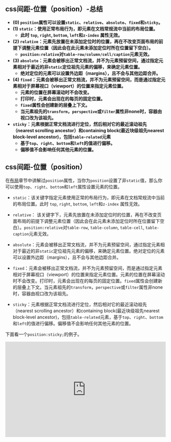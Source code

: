 ## css间距-位置（position）-总结

- **(0) `position`属性可以设置`static`、`relative`、`absolute`、`fixed`和`sticky`。**
- **(1) `static`：使用正常布局行为，即元素在文档常规流中当前的布局位置。**
  - **此时 `top`, `right`, `bottom`, `left`和`z-index` 属性无效。**
- **(2) `relative`：元素先放置在未添加定位时的位置，再在不改变页面布局的前提下调整元素位置（因此会在此元素未添加定位时所在位置留下空白）。**
  - **`position:relative`对`table-row/column/cell/caption`元素无效。**
- **(3) `absolute`：元素会被移出正常文档流，并不为元素预留空间，通过指定元素相对于最近的非`static`定位祖先元素的偏移，来确定元素位置。**
  - **绝对定位的元素可以设置外边距（margins），且不会与其他边距合并。**
- **(4) `fixed`：元素会被移出正常文档流，并不为元素预留空间，而是通过指定元素相对于屏幕视口（viewport）的位置来指定元素位置。**
  - **元素的位置在屏幕滚动时不会改变。**
  - **打印时，元素会出现在的每页的固定位置。**
  - **`fixed`属性会创建新的层叠上下文。**
  - **当元素祖先的`transform`，`perspective`或`filter`属性非none时，容器由视口改为该祖先。**
- **`sticky`：元素根据正常文档流进行定位，然后相对它的最近滚动祖先（nearest scrolling ancestor）和containing block(最近块级祖先nearest block-level ancestor)，包括`table-related`元素**
  - **基于`top`、`right`、`bottom`和`left`的值进行偏移。**
  - **偏移值不会影响任何其他元素的位置。**

## css间距-位置（position）

在[布局](https://pengfeixc.com/tutorial/css/layout)章节中讲解过`position`属性，当你为`position`设置了非`static`值，那么你可以使用`top`、`right`、`bottom`和`left`属性设置元素的位置。

- `static`：该关键字指定元素使用正常的布局行为，即元素在文档常规流中当前的布局位置。此时 `top`, `right`, `bottom`, `left`和`z-index` 属性无效。

- `relative`： 该关键字下，元素先放置在未添加定位时的位置，再在不改变页面布局的前提下调整元素位置（因此会在此元素未添加定位时所在位置留下空白）。`position:relative`对`table-row`, `table-column`, `table-cell`, `table-caption`元素无效。

- `absolute`：元素会被移出正常文档流，并不为元素预留空间，通过指定元素相对于最近的非`static`定位祖先元素的偏移，来确定元素位置。绝对定位的元素可以设置外边距（margins），且不会与其他边距合并。

- `fixed`：元素会被移出正常文档流，并不为元素预留空间，而是通过指定元素相对于屏幕视口（viewport）的位置来指定元素位置。元素的位置在屏幕滚动时不会改变。打印时，元素会出现在的每页的固定位置。`fixed`属性会创建新的层叠上下文。当元素祖先的`transform`，`perspective`或`filter`属性非none时，容器由视口改为该祖先。

- `sticky`：元素根据正常文档流进行定位，然后相对它的最近滚动祖先（nearest scrolling ancestor）和containing block(最近块级祖先nearest block-level ancestor)，包括`table-related`元素，基于`top`、`right`、`bottom`和`left`的值进行偏移。偏移值不会影响任何其他元素的位置。

下面看一个`position:sticky;`的例子。

<iframe height="300" style="width: 100%;" scrolling="no" title="012 Spacing_08" src="https://codepen.io/AhCola/embed/rNmgYjP?default-tab=html%2Cresult" frameborder="no" loading="lazy" allowtransparency="true" allowfullscreen="true">
  See the Pen <a href="https://codepen.io/AhCola/pen/rNmgYjP">
  012 Spacing_08</a> by Pengfei Wang (<a href="https://codepen.io/AhCola">@AhCola</a>)
  on <a href="https://codepen.io">CodePen</a>.
</iframe>
